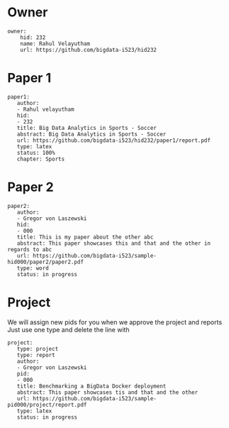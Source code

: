 
# Owner

```
owner:
    hid: 232
    name: Rahul Velayutham
    url: https://github.com/bigdata-i523/hid232
```

# Paper 1

```
paper1:
   author: 
   - Rahul velayutham
   hid:
   - 232
   title: Big Data Analytics in Sports - Soccer
   abstract: Big Data Analytics in Sports - Soccer
   url: https://github.com/bigdata-i523/hid232/paper1/report.pdf
   type: latex
   status: 100%
   chapter: Sports
```
   
# Paper 2

```
paper2:
   author: 
   - Gregor von Laszewski
   hid:
   - 000
   title: This is my paper about the other abc
   abstract: This paper showcases this and that and the other in regards to abc
   url: https://github.com/bigdata-i523/sample-hid000/paper2/paper2.pdf   
   type: word
   status: in progress
```

# Project 

We will assign new pids for you when we approve the project and reports   
Just use one type and delete the line with 

```
project:
   type: project
   type: report
   author: 
   - Gregor von Laszewski
   pid:
   - 000
   title: Benchmarking a BigData Docker deployment
   abstract: This paper showcases tis and that and the other 
   url: https://github.com/bigdata-i523/sample-pid000/project/report.pdf
   type: latex
   status: in progress
```
   
